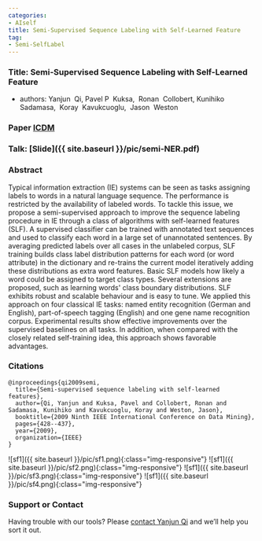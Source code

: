 ```yaml
---
categories:
- AIself
title: Semi-Supervised Sequence Labeling with Self-Learned Feature
tag:
- Semi-SelfLabel 
---
```


<a name="semislf"></a>

### Title: Semi-Supervised Sequence Labeling with Self-Learned Feature

+ authors: Yanjun  Qi, Pavel P  Kuksa,  Ronan  Collobert, Kunihiko  Sadamasa,  Koray  Kavukcuoglu,  Jason  Weston


### Paper [ICDM](http://www.cs.cmu.edu/~qyj/papersA08/selfFea-icdm09-c5.pdf)


### Talk: [Slide]({{ site.baseurl }}/pic/semi-NER.pdf)


### Abstract
Typical information extraction (IE) systems can be seen as tasks assigning labels to words in a natural language sequence. The performance is restricted by the availability of labeled words. To tackle this issue, we propose a semi-supervised approach to improve the sequence labeling procedure in IE through a class of algorithms with self-learned features (SLF). A supervised classifier can be trained with annotated text sequences and used to classify each word in a large set of unannotated sentences. By averaging predicted labels over all cases in the unlabeled corpus, SLF training builds class label distribution patterns for each word (or word attribute) in the dictionary and re-trains the current model iteratively adding these distributions as extra word features. Basic SLF models how likely a word could be assigned to target class types. Several extensions are proposed, such as learning words' class boundary distributions. SLF exhibits robust and scalable behaviour and is easy to tune. We applied this approach on four classical IE tasks: named entity recognition (German and English), part-of-speech tagging (English) and one gene name recognition corpus. Experimental results show effective improvements over the supervised baselines on all tasks. In addition, when compared with the closely related self-training idea, this approach shows favorable advantages.


### Citations

```
@inproceedings{qi2009semi,
  title={Semi-supervised sequence labeling with self-learned features},
  author={Qi, Yanjun and Kuksa, Pavel and Collobert, Ronan and Sadamasa, Kunihiko and Kavukcuoglu, Koray and Weston, Jason},
  booktitle={2009 Ninth IEEE International Conference on Data Mining},
  pages={428--437},
  year={2009},
  organization={IEEE}
}
```
![sf1]({{ site.baseurl }}/pic/sf1.png){:class="img-responsive"}
![sf1]({{ site.baseurl }}/pic/sf2.png){:class="img-responsive"}
![sf1]({{ site.baseurl }}/pic/sf3.png){:class="img-responsive"}
![sf1]({{ site.baseurl }}/pic/sf4.png){:class="img-responsive"}



### Support or Contact

Having trouble with our tools? Please [contact Yanjun Qi](mailto:yq2h@virginia.edu) and we’ll help you sort it out.
